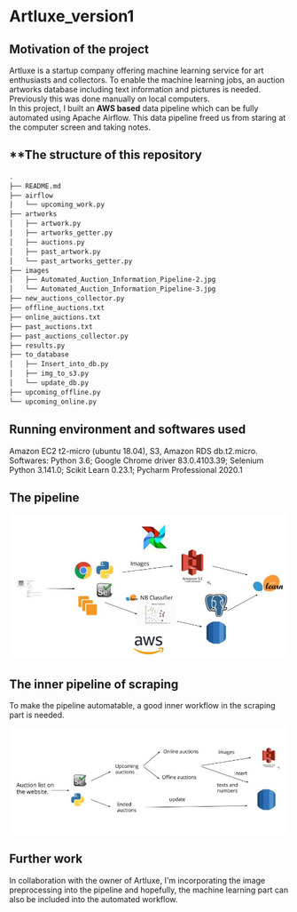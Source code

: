 # Artluxe_version1

## Motivation of the project
Artluxe is a startup company offering machine learning service for art enthusiasts and collectors. To enable the machine learning jobs, an auction artworks database including text information and pictures is needed. Previously this was done manually on local computers. \
In this project, I built an **AWS based** data pipeline which can be fully automated using Apache Airflow. This data pipeline freed us from staring at the computer screen and taking notes. 

## **The structure of this repository 

```bash
.
├── README.md
├── airflow
│   └── upcoming_work.py
├── artworks
│   ├── artwork.py
│   ├── artworks_getter.py
│   ├── auctions.py
│   ├── past_artwork.py
│   └── past_artworks_getter.py
├── images
│   ├── Automated_Auction_Information_Pipeline-2.jpg
│   └── Automated_Auction_Information_Pipeline-3.jpg
├── new_auctions_collector.py
├── offline_auctions.txt
├── online_auctions.txt
├── past_auctions.txt
├── past_auctions_collector.py
├── results.py
├── to_database
│   ├── Insert_into_db.py
│   ├── img_to_s3.py
│   └── update_db.py
├── upcoming_offline.py
└── upcoming_online.py
```


## Running environment and softwares used
Amazon EC2 t2-micro (ubuntu 18.04), S3, Amazon RDS db.t2.micro.\
Softwares: Python 3.6; Google Chrome driver 83.0.4103.39; Selenium Python 3.141.0; Scikit Learn 0.23.1; Pycharm Professional 2020.1

## The pipeline

![Alt text](/images/Automated_Auction_Information_Pipeline-2.jpg?raw=true "Optional Title")


## The inner pipeline of scraping 
To make the pipeline automatable, a good inner workflow in the scraping part is needed. 

![Alt text](/images/Automated_Auction_Information_Pipeline-3.jpg?raw=true "Optional Title")

## Further work
In collaboration with the owner of Artluxe, I'm incorporating the image preprocessing into the pipeline and hopefully, the machine learning part can also be included into the automated workflow.
